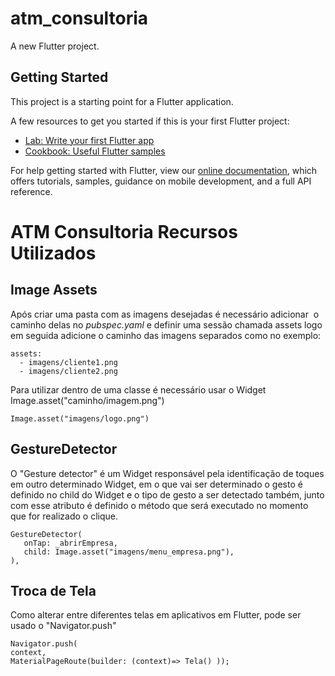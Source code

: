# atm_consultoria

A new Flutter project.

## Getting Started

This project is a starting point for a Flutter application.

A few resources to get you started if this is your first Flutter project:

- [Lab: Write your first Flutter app](https://flutter.dev/docs/get-started/codelab)
- [Cookbook: Useful Flutter samples](https://flutter.dev/docs/cookbook)

For help getting started with Flutter, view our
[online documentation](https://flutter.dev/docs), which offers tutorials,
samples, guidance on mobile development, and a full API reference.

# ATM Consultoria Recursos Utilizados

## Image Assets

Após criar uma pasta com as imagens desejadas é necessário adicionar  o caminho delas no <em>pubspec.yaml</em>  e definir uma sessão chamada assets logo em seguida adicione o caminho das imagens separados como no exemplo:
```
assets: 
  - imagens/cliente1.png 
  - imagens/cliente2.png
```

Para utilizar dentro de uma classe é necessário usar o Widget Image.asset("caminho/imagem.png")
```
Image.asset("imagens/logo.png")
```

## GestureDetector

O "Gesture detector" é um Widget responsável pela identificação de toques em outro determinado Widget, em o que vai ser determinado o gesto é definido no child do Widget e o tipo de gesto a ser detectado também, junto com esse atributo é definido o método que será executado no momento que for realizado o clique. 
```
GestureDetector( 
   onTap: _abrirEmpresa, 
   child: Image.asset("imagens/menu_empresa.png"), 
),
```

## Troca de Tela

Como alterar entre diferentes telas em aplicativos em Flutter, pode ser usado o "Navigator.push"

```
Navigator.push(
context,
MaterialPageRoute(builder: (context)=> Tela() ));
```
